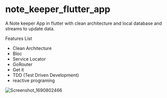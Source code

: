 # note_keeper_flutter_app

A Note keeper App in flutter with clean architecture and local database and streams to update data.

Features List
* Clean Architecture
* Bloc
* Service Locator
* GoRouter
* Get it
* TDD (Test Driven Development)
* reactive programing

![Screenshot_1690802466](https://github.com/namankk/note_keeper_flutter_app/assets/42471501/5e113395-7d84-4d70-8b6d-54f70c52ede2)

